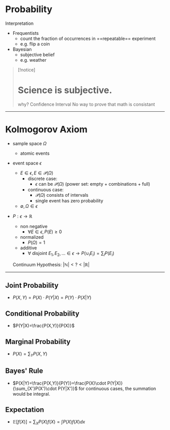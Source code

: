 # Probability

Interpretation
- Frequentists
	- count the fraction of occurrences in ==repeatable== experiment
	- e.g. flip a coin
- Bayesian
	- subjective belief
	- e.g. weather

 > [!notice]
 > # Science is subjective.
 > why?
 > Confidence Interval
 > No way to prove that math is consistant

---
# Kolmogorov Axiom

- sample space $\Omega$
	- atomic events
- event space $\epsilon$
	- $E\in\epsilon, E\in \mathcal P(\Omega)$
		- discrete case: 
			- $\epsilon$ can be $\mathcal P(\Omega)$           (power set: empty + combinations + full)
		- continuous case: 
			- $\mathcal P(\Omega)$ consists of intervals
			- single event has zero probability
	- $\emptyset,\Omega\in\epsilon$
- $P:\epsilon\rightarrow\mathbb R$
	- non negative
		- $\forall E\in\epsilon,P(E)\ge0$
	- normalized
		- $P(\Omega)=1$
	- additive
		- $\forall \text{ disjoint }E_1,E_2,...\in\epsilon\rightarrow P(\cup_iE_i)=\sum_iP(E_i)$


	Continuum Hypothesis: $|\mathbb N| < ? < |\mathbb R|$

---
## Joint Probability
- $P(X,Y)=P(X)\cdot P(Y|X)=P(Y)\cdot P(X|Y)$

## Conditional Probability
- $P(Y|X)=\frac{P(X,Y)}{P(X)}$

## Marginal Probability
- $P(X)=\sum_YP(X,Y)$

## Bayes' Rule
- $P(X|Y)=\frac{P(X,Y)}{P(Y)}=\frac{P(X)\cdot P(Y|X)}{\sum_{X'}P(X')\cdot P(Y|X')}$
for continuous cases, the summation would be integral.

## Expectation
- $\mathbb E[f(X)]=\sum_XP(X)f(X)=\int P(X)f(X)dx$